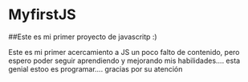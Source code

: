 # MyfirstJS
##Este es mi primer proyecto de javascritp :)

Este es mi primer acercamiento a JS un poco falto de contenido, pero espero poder seguir aprendiendo y mejorando mis habilidades....
esta genial estoo es programar.... gracias por su atención 
